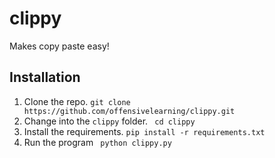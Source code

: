 # clippy
Makes copy paste easy!

## Installation

1. Clone the repo.
   `git clone https://github.com/offensivelearning/clippy.git`
3. Change into the `clippy` folder.
   ` cd clippy`
5. Install the requirements.
   `pip install -r requirements.txt`
4. Run the program
   ` python clippy.py`
